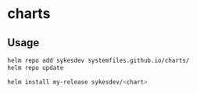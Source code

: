 # charts

## Usage

```bash
helm repo add sykesdev systemfiles.github.io/charts/
helm repo update

helm install my-release sykesdev/<chart>
```

